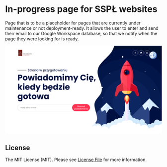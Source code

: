 # In-progress page for SSPŁ websites

Page that is to be a placeholder for pages that are currently under maintenance or not deployment-ready. It allows the user to enter and send their email to our Google Workspace database, so that we notify when the page they were looking for is ready.

![](screenshot.png)

## License

The MIT License (MIT). Please see [License File](LICENSE.md) for more information.
